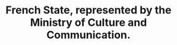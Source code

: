 ---
title: "French State, represented by the Ministry of Culture and Communication."
member_url: https://www.culture.gouv.fr/en
country: France
series: ["country"] 
tags: ["members"]
categories: ["Officio members "]
summary: ""
press:
active: true
layout: members 
showReadTime: false
showDate: false
permalink: ""
--- 